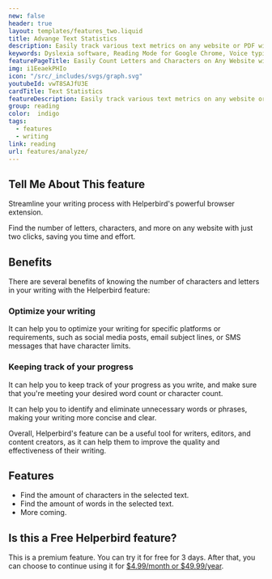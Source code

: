 ```yaml
---
new: false
header: true
layout: templates/features_two.liquid
title: Advange Text Statistics
description: Easily track various text metrics on any website or PDF with Helperbird's extension. With just two clicks, get a comprehensive analysis including unique word count, shortest words, estimated reading time, and more.
keywords: Dyslexia software, Reading Mode for Google Chrome, Voice typing for Chrome, Text to speech for Chrome, text reader, Immersive Reader, dyslexia fonts, accessibility software, dyslexia software, Helperbird for Edge, Helperbird for Firefox, Helperbird for Chrome, Opendyslexic for Chrome, OpenDyslexic
featurePageTitle: Easily Count Letters and Characters on Any Website with Helperbird
img: i1EeaekPHIo
icon: "/src/_includes/svgs/graph.svg"
youtubeId: vwT8SAJfU3E
cardTitle: Text Statistics
featureDescription: Easily track various text metrics on any website or PDF with Helperbird's extension. With just two clicks, get a comprehensive analysis including unique word count, shortest words, estimated reading time, and more.
group: reading
color:  indigo
tags:
  - features
  - writing
link: reading
url: features/analyze/
---
```




## Tell Me About This feature

Streamline your writing process with Helperbird's powerful browser extension. 

Find the number of letters, characters, and more on any website with just two clicks, saving you time and effort.


## Benefits
There are several benefits of knowing the number of characters and letters in your writing with the Helperbird feature:

### Optimize your writing

It can help you to optimize your writing for specific platforms or requirements, such as social media posts, email subject lines, or SMS messages that have character limits.

### Keeping track of your progress
It can help you to keep track of your progress as you write, and make sure that you're meeting your desired word count or character count.

It can help you to identify and eliminate unnecessary words or phrases, making your writing more concise and clear.

Overall, Helperbird's feature can be a useful tool for writers, editors, and content creators, as it can help them to improve the quality and effectiveness of their writing.

## Features

- Find the amount of characters in the selected text.
- Find the amount of words in the selected text.
- More coming.



## Is this a Free Helperbird feature?
This is a premium feature. You can try it for free for 3 days. After that, you can choose to continue using it for [$4.99/month or $49.99/year](/pricing/).




